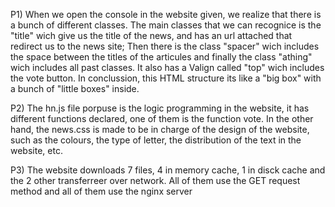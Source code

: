 P1) When we open the console in the website given, we realize that there is a bunch of different classes.
The main classes that we can recognice is the "title" wich give us the title of the news, and has an url attached that redirect us
to the news site; Then there is the class "spacer" wich includes the space between the titles of the articules and finally the class "athing" wich includes all past classes.
It also has a Valign called "top" wich includes the vote button. 
In conclussion, this HTML structure its like a "big box" with a bunch of "little boxes" inside.

P2) The hn.js file porpuse is the logic programming in the website, it has different functions declared, one of them is the function vote. In the other hand, the news.css is made to be in charge
of the design of the website, such as the colours, the type of letter, the distribution of the text in the website, etc.

P3) The website downloads 7 files, 4 in memory cache, 1 in disck cache and the 2 other transferreer over network. All of them use the GET request method and all of them use the
nginx server